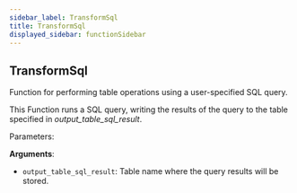 ```yaml
---
sidebar_label: TransformSql
title: TransformSql
displayed_sidebar: functionSidebar
---
```


## TransformSql

Function for performing table operations using a user-specified SQL query.

This Function runs a SQL query, writing the results of the query to the table specified in *output_table_sql_result*.

Parameters:

**Arguments**:

- `output_table_sql_result`: Table name where the query results will be stored.

